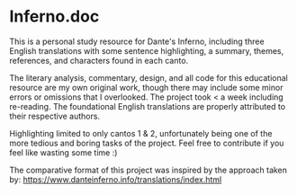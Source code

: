 # Inferno.doc
This is a personal study resource for Dante's Inferno, including three English translations with some sentence highlighting, a summary, themes, references, and characters found in each canto.

The literary analysis, commentary, design, and all code for this educational resource are my own original work, though there may include some minor errors or omissions that I overlooked. The project took < a week including re-reading. The foundational English translations are properly attributed to their respective authors.

Highlighting limited to only cantos 1 & 2, unfortunately being one of the more tedious and boring tasks of the project. Feel free to contribute if you feel like wasting some time :)

The comparative format of this project was inspired by the approach taken by: https://www.danteinferno.info/translations/index.html